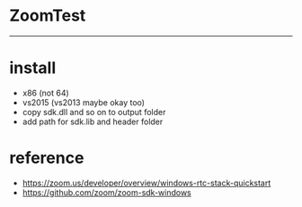 # ZoomTest
---
# install
- x86 (not 64)
- vs2015 (vs2013 maybe okay too)
- copy sdk.dll and so on to output folder
- add path for sdk.lib and header folder

# reference
- https://zoom.us/developer/overview/windows-rtc-stack-quickstart
- https://github.com/zoom/zoom-sdk-windows
